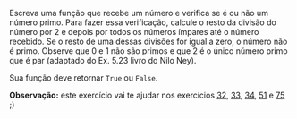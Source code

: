 Escreva uma função que recebe um número e verifica se é ou não um número primo. Para fazer essa verificação, calcule o resto da divisão do número por 2 e depois por todos os números ímpares até o número recebido. Se o resto de uma dessas divisões for igual a zero, o número não é primo. Observe que 0 e 1 não são primos e que 2 é o único número primo que é par (adaptado do Ex. 5.23 livro do Nilo Ney). 

Sua função deve retornar `True` ou `False`.

**Observação:** este exercício vai te ajudar nos exercícios [32](http://softdes.insper.edu.br/exercicio/32),  [33](http://softdes.insper.edu.br/exercicio/33), [34](http://softdes.insper.edu.br/exercicio/34), [51](http://softdes.insper.edu.br/exercicio/51) e [75](http://softdes.insper.edu.br/exercicio/75) ;)